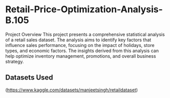 # Retail-Price-Optimization-Analysis-B.105

Project Overview
This project presents a comprehensive statistical analysis of a retail sales dataset. The analysis aims to identify key factors that influence sales performance, focusing on the impact of holidays, store types, and economic factors. The insights derived from this analysis can help optimize inventory management, promotions, and overall business strategy.



## Datasets Used
(https://www.kaggle.com/datasets/manjeetsingh/retaildataset)
